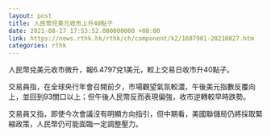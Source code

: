 ```yaml
---
layout: post
title: 人民幣兌美元收市上升40點子
date: 2021-08-27 17:53:52.000000000 +08:00
link: https://news.rthk.hk/rthk/ch/component/k2/1607901-20210827.htm
categories: rthk
---
```


人民幣兌美元收市微升，報6.4797兌1美元，較上交易日收市升40點子。

交易員指，在全球央行年會召開前夕，市場觀望氣氛較濃，午後美元指數反覆向上，並回到93關口以上；但午後人民幣反而表現偏強，收市逆轉較早時跌勢。

交易員又指，即使今次會議沒有明顯方向指引，但中期看，美國聯儲局仍將採取緊縮政策，人民幣仍可能面臨一定調整壓力。
